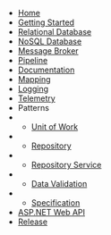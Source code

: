 * [Home](/)
* [Getting Started](en-us/getting-started.md)
* [Relational Database](en-us/database/relational.md)
* [NoSQL Database](en-us/database/nosql.md)
* [Message Broker](en-us/broker.md)
* [Pipeline](en-us/pipeline.md)
* [Documentation](en-us/documentation.md)
* [Mapping](en-us/mapping.md)
* [Logging](en-us/logging.md)
* [Telemetry](en-us/telemetry.md)
* Patterns
* * [Unit of Work](en-us/database/use-unitofwork.md)
* * [Repository](en-us/database/use-repository.md)
* * [Repository Service](en-us/database/use-service.md)
* * [Data Validation](en-us/validation.md)
* * [Specification](en-us/specification.md)
* [ASP.NET Web API](en-us/webapi.md)
* [Release](en-us/release.md)